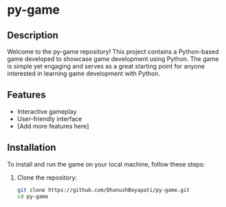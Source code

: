 # py-game

## Description
Welcome to the py-game repository! This project contains a Python-based game developed to showcase game development using Python. The game is simple yet engaging and serves as a great starting point for anyone interested in learning game development with Python.

## Features
- Interactive gameplay
- User-friendly interface
- [Add more features here]

## Installation
To install and run the game on your local machine, follow these steps:

1. Clone the repository:
   ```sh
   git clone https://github.com/DhanushBoyapati/py-game.git
   cd py-game
